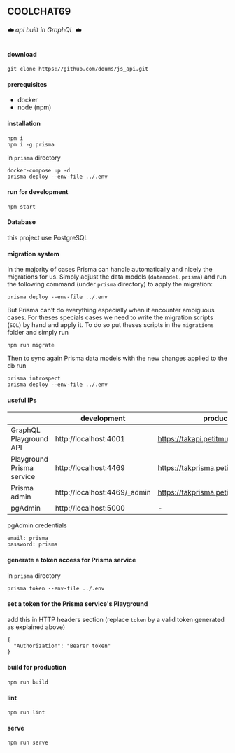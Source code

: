 ## COOLCHAT69

###### :cloud: api built in GraphQL :cloud:


#### download
```
git clone https://github.com/doums/js_api.git
```

#### prerequisites
- docker
- node (npm)

#### installation
```
npm i
npm i -g prisma
```
in `prisma` directory
```
docker-compose up -d
prisma deploy --env-file ../.env
```

#### run for development
```
npm start
```

#### Database
this project use PostgreSQL

#### migration system
In the majority of cases Prisma can handle automatically and nicely the migrations for us.
Simply adjust the data models (`datamodel.prisma`) and run the following command (under `prisma` directory) to apply the migration:
```
prisma deploy --env-file ../.env
```
But Prisma can't do everything especially when it encounter ambiguous cases. For theses specials cases we need to write the migration scripts (`SQL`) by hand and apply it.
To do so put theses scripts in the `migrations` folder and simply run
```
npm run migrate
```
Then to sync again Prisma data models with the new changes applied to the db run
```
prisma introspect
prisma deploy --env-file ../.env
```

#### useful IPs
|     | development | production |
----- | ----------- | ---------- |
GraphQL Playground API | http://localhost:4001 | https://takapi.petitmur.beer
Playground Prisma service | http://localhost:4469 | https://takprisma.petitmur.beer
Prisma admin | http://localhost:4469/_admin | https://takprisma.petitmur.beer/_admin
pgAdmin | http://localhost:5000 | -

pgAdmin credentials
```
email: prisma
password: prisma
```

#### generate a token access for Prisma service
in `prisma` directory
```
prisma token --env-file ../.env
```

#### set a token for the Prisma service's Playground
add this in HTTP headers section (replace `token` by a valid token generated as explained above)
```
{
  "Authorization": "Bearer token"
}
```

#### build for production
```
npm run build
```

#### lint
```
npm run lint
```

#### serve
```
npm run serve
```
